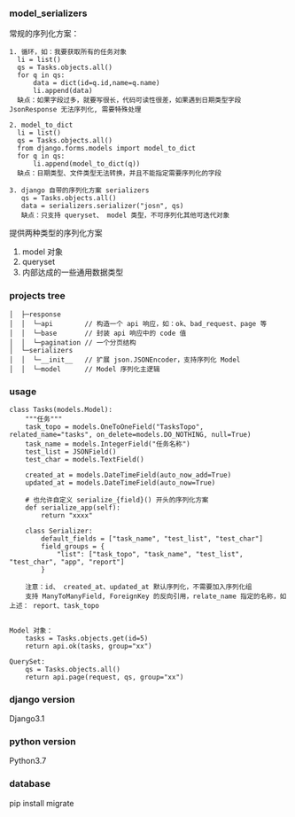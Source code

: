 ### model_serializers
  常规的序列化方案：
  
    1. 循环，如：我要获取所有的任务对象
      li = list()
      qs = Tasks.objects.all()
      for q in qs:
          data = dict(id=q.id,name=q.name)
          li.append(data)
      缺点：如果字段过多，就要写很长，代码可读性很差，如果遇到日期类型字段 JsonResponse 无法序列化, 需要特殊处理
      
    2. model_to_dict
      li = list()
      qs = Tasks.objects.all()
      from django.forms.models import model_to_dict
      for q in qs:
          li.append(model_to_dict(q))
      缺点：日期类型、文件类型无法转换，并且不能指定需要序列化的字段
      
    3. django 自带的序列化方案 serializers
       qs = Tasks.objects.all()
       data = serializers.serializer("josn", qs)
       缺点：只支持 queryset、 model 类型，不可序列化其他可迭代对象
   提供两种类型的序列化方案
   1. model 对象
   2. queryset
   3. 内部达成的一些通用数据类型

### projects tree

    │  ├─response
    │  │  └─api        // 构造一个 api 响应，如：ok、bad_request、page 等
    │  │  └─base       // 封装 api 响应中的 code 值
    │  │  └─pagination // 一个分页结构
    │  └─serializers
    │  │  └─__init__   // 扩展 json.JSONEncoder，支持序列化 Model
    │  │  └─model      // Model 序列化主逻辑

### usage
    class Tasks(models.Model):
        """任务"""
        task_topo = models.OneToOneField("TasksTopo", related_name="tasks", on_delete=models.DO_NOTHING, null=True)
        task_name = models.IntegerField("任务名称")
        test_list = JSONField()
        test_char = models.TextField()

        created_at = models.DateTimeField(auto_now_add=True)
        updated_at = models.DateTimeField(auto_now=True)
        
        # 也允许自定义 serialize_{field}() 开头的序列化方案
        def serialize_app(self):
            return "xxxx"

        class Serializer:
            default_fields = ["task_name", "test_list", "test_char"]
            field_groups = {
                "list": ["task_topo", "task_name", "test_list", "test_char", "app", "report"]
            }
            
        注意：id、 created_at、updated_at 默认序列化，不需要加入序列化组
        支持 ManyToManyField, ForeignKey 的反向引用，relate_name 指定的名称，如上述： report、task_topo
 
            
    Model 对象：
        tasks = Tasks.objects.get(id=5)
        return api.ok(tasks, group="xx")

    QuerySet:
        qs = Tasks.objects.all()
        return api.page(request, qs, group="xx")

### django version
  Django3.1

### python version
  Python3.7

### database
  pip install migrate
